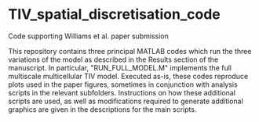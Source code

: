 # TIV_spatial_discretisation_code
Code supporting Williams et al. paper submission




This repository contains three principal MATLAB codes which run the three variations of the model as described in the Results section of the manuscript. In particular, "RUN_FULL_MODEL.M" implements the full multiscale multicellular TIV model. Executed as-is, these codes reproduce plots used in the paper figures, sometimes in conjunction with analysis scripts in the relevant subfolders. Instructions on how these additional scripts are used, as well as modifications required to generate additional graphics are given in the descriptions for the main scripts.
